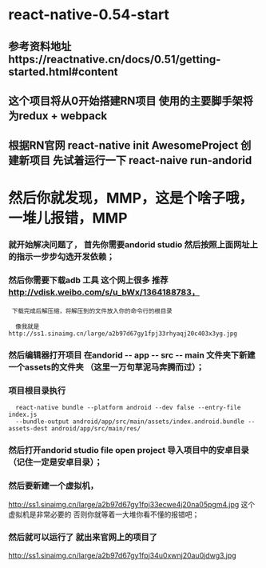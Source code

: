 # react-native-0.54-start

## 参考资料地址https://reactnative.cn/docs/0.51/getting-started.html#content

## 这个项目将从0开始搭建RN项目 使用的主要脚手架将为redux + webpack

## 根据RN官网  react-native init AwesomeProject  创建新项目 先试着运行一下 react-naive run-andorid

#  然后你就发现，MMP，这是个啥子哦，一堆儿报错，MMP

###  就开始解决问题了， 首先你需要andorid studio 然后按照上面网址上的指示一步步勾选开发依赖；

###  然后你需要下载adb 工具   这个网上很多  推荐 http://vdisk.weibo.com/s/u_bWx/1364188783， 
     下载完成后解压缩，将解压到的文件放入你的命令行的根目录

      像我就是 http://ss1.sinaimg.cn/large/a2b97d67gy1fpj33rhyaqj20c403x3yg.jpg

###  然后编辑器打开项目  在andorid -- app -- src -- main 文件夹下新建一个assets的文件夹 （这里一万句草泥马奔腾而过）；

###  项目根目录执行 
      react-native bundle --platform android --dev false --entry-file index.js 
      --bundle-output android/app/src/main/assets/index.android.bundle --assets-dest android/app/src/main/res/
      
###  然后打开andorid studio  file  open project  导入项目中的安卓目录 （记住一定是安卓目录）；

###  然后要新建一个虚拟机， 
http://ss1.sinaimg.cn/large/a2b97d67gy1fpj33ecwe4j20na05pgm4.jpg  这个虚拟机是非常必要的  否则你就等着一大堆你看不懂的报错吧；

###  然后就可以运行了  就出来官网上的项目了  
http://ss1.sinaimg.cn/large/a2b97d67gy1fpj34u0xwnj20au0jdwg3.jpg
